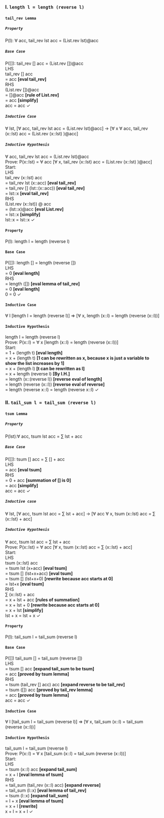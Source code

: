 ### I. ``length l = length (reverse l)``

#### `tail_rev Lemma`

##### `Property`
P(l): &forall; acc, tail_rev lst acc = (List.rev lst)@acc

##### `Base Case`
P([]): tail_rev [] acc = (List.rev [])@acc <br>
LHS <br>
tail_rev [] acc <br>
= acc **[eval tail_rev]** <br>
RHS <br>
(List.rev [])@acc <br>
= []@acc **[rule of List.rev]** <br>
= acc **[simplify]** <br>
acc = acc &check;

##### `Inductive Case`
&forall; lst, [&forall; acc, tail_rev lst acc = (List.rev lst)@acc] -> [&forall; x &forall; acc, tail_rev (x::lst) acc = (List.rev (x::lst) )@acc]  <br>

##### `Inductive Hypothesis`
&forall; acc, tail_rev lst acc = (List.rev lst)@acc <br>
Prove: P(x::lst) = &forall; acc [&forall; x, tail_rev (x::lst) acc = (List.rev (x::lst) )@acc]  <br>
Start:  <br>
LHS <br>
tail_rev (x::lst) acc <br>
= tail_rev lst (x::acc) **[eval tail_rev]** <br>
= tail_rev [] (lst::(x::acc)) **[eval tail_rev]** <br>
= lst::x **[eval tail_rev]** <br>
RHS <br>
(List.rev (x::lst)) @ acc <br>
= (lst::x)@acc **[eval List.rev]** <br>
= lst::x **[simplify]** <br>
lst::x = lst::x &check;

#### `Property`
P(l): length l = length (reverse l)

#### `Base Case`
P([]): length [] = length (reverse []) <br>
LHS <br>
= 0 **[eval length]** <br>
RHS <br>
= length ([]) **[eval lemma of tail_rev]** <br>
= 0 **[eval length]** <br>
0 = 0 &check; <br>

#### `Inductive Case`
&forall; l [length l = length (reverse l)] => [&forall; x, length (x::l) = length (reverse (x::l))] <br>

#### `Inductive Hypothesis`
length l = length (reverse l) <br>
Prove: P(x::l) = &forall; x [length (x::l) = length (reverse (x::l))] <br>
Start: <br>
= 1 + (length t) **[eval length]** <br>
= x + (length t) **[1 can be rewritten as x, because x is just a variable to show the list increases by 1]** <br>
= x + (length l) **[t can be rewritten as l]** <br>
= x + length (reverse l) **[By I.H.]** <br>
= length (x::(reverse l)) **[reverse eval of length]** <br>
= length (reverse (x::l)) **[reverse eval of reverse]** <br>
= length (reverse x::l) = length (reverse x::l) &check; <br>

### II. ``tail_sum l = tail_sum (reverse l)``

#### `tsum Lemma`

##### `Property`
P(lst):&forall; acc,  tsum lst acc = &sum; lst + acc

##### `Base Case`
P([]): tsum [] acc = &sum; [] + acc <br>
LHS <br>
= acc **[eval tsum]** <br>
RHS <br>
= 0 + acc **[summation of [] is 0]** <br>
= acc **[simplify]** <br>
acc = acc &check; <br>

##### `Inductive case`
&forall; lst, [&forall; acc, tsum lst acc = &sum; lst + acc] -> [&forall; acc &forall; x, tsum (x::lst) acc =  &sum; (x::lst) + acc] <br>

##### `Inductive Hypothesis`
&forall; acc, tsum lst acc = &sum; lst + acc <br>
Prove: P(x::lst) = &forall; acc [&forall; x, tsum (x::lst) acc =  &sum; (x::lst) + acc] <br>
Start: <br>
LHS <br>
tsum (x::lst) acc <br>
= tsum lst (x+acc) **[eval tsum]** <br>
= tsum [] (lst+x+acc) **[eval tsum]** <br>
= tsum [] (lst+x+0) **[rewrite because acc starts at 0]** <br>
= lst+x **[eval tsum]** <br>
RHS <br>
&sum; (x::lst) + acc <br>
= x + lst + acc **[rules of summation]** <br>
= x + lst + 0 **[rewrite because acc starts at 0]** <br>
= x + lst **[simplify]** <br>
lst + x = lst + x &check;

#### `Property`
P(l): tail_sum l = tail_sum (reverse l)

#### `Base Case`
P([]) tail_sum [] = tail_sum (reverse []) <br>
LHS <br>
= tsum [] acc **[expand tail_sum to be tsum]** <br>
= acc **[proved by tsum lemma]** <br>
RHS <br>
= tsum (tail_rev [] acc) acc **[expand reverse to be tail_rev]** <br>
= tsum ([]) acc **[proved by tail_rev lemma]** <br>
= acc **[proved by tsum lemma]** <br>
acc = acc &check;

#### `Inductive Case`
&forall; l [tail_sum l = tail_sum (reverse l)] => [&forall; x, tail_sum (x::l) = tail_sum (reverse (x::l))] <br>

#### `Inductive Hypothesis`
tail_sum l = tail_sum (reverse l) <br>
Prove: P(x::l) = &forall; x [tail_sum (x::l) = tail_sum (reverse (x::l))] <br>
Start: <br>
LHS <br>
= tsum (x::l) acc **[expand tail_sum]** <br>
= x + l **[eval lemma of tsum]** <br>
RHS <br>
= tail_sum (tail_rev (x::l) acc) **[expand reverse]** <br>
= tail_sum (l::x) **[eval lemma of tail_rev]** <br>
= tsum (l::x) **[expand tail_sum]** <br>
= l + x **[eval lemma of tsum]** <br>
= x + l **[rewrite]** <br>
x + l = x + l &check;
